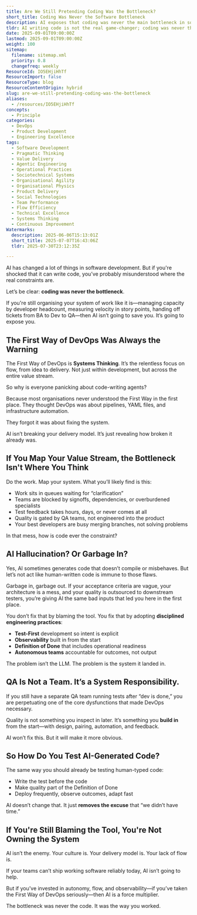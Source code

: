 ```yaml
---
title: Are We Still Pretending Coding Was the Bottleneck?
short_title: Coding Was Never the Software Bottleneck
description: AI exposes that coding was never the main bottleneck in software delivery; real constraints are in system flow, team practices, and organisational culture, not code writing.
tldr: AI writing code is not the real game-changer; coding was never the main bottleneck in software delivery. The real constraints are in poor system design, handoffs, unclear requirements, and lack of built-in quality, which AI will only make more visible. To benefit from AI, focus on improving flow, building quality in from the start, and making teams accountable for outcomes rather than output.
date: 2025-09-01T09:00:00Z
lastmod: 2025-09-01T09:00:00Z
weight: 100
sitemap:
  filename: sitemap.xml
  priority: 0.8
  changefreq: weekly
ResourceId: IO5EHjiHhTf
ResourceImport: false
ResourceType: blog
ResourceContentOrigin: hybrid
slug: are-we-still-pretending-coding-was-the-bottleneck
aliases:
  - /resources/IO5EHjiHhTf
concepts:
  - Principle
categories:
  - DevOps
  - Product Development
  - Engineering Excellence
tags:
  - Software Development
  - Pragmatic Thinking
  - Value Delivery
  - Agentic Engineering
  - Operational Practices
  - Sociotechnical Systems
  - Organisational Agility
  - Organisational Physics
  - Product Delivery
  - Social Technologies
  - Team Performance
  - Flow Efficiency
  - Technical Excellence
  - Systems Thinking
  - Continuous Improvement
Watermarks:
  description: 2025-06-06T15:13:01Z
  short_title: 2025-07-07T16:43:06Z
  tldr: 2025-07-30T23:12:35Z

---
```

AI has changed a lot of things in software development. But if you're shocked that it can write code, you’ve probably misunderstood where the real constraints are.

Let’s be clear: **coding was never the bottleneck**.

If you're still organising your system of work like it is—managing capacity by developer headcount, measuring velocity in story points, handing off tickets from BA to Dev to QA—then AI isn’t going to save you. It’s going to expose you.

## The First Way of DevOps Was Always the Warning

The First Way of DevOps is **Systems Thinking**. It’s the relentless focus on flow, from idea to delivery. Not just within development, but across the entire value stream.

So why is everyone panicking about code-writing agents?

Because most organisations never understood the First Way in the first place. They thought DevOps was about pipelines, YAML files, and infrastructure automation.

They forgot it was about fixing the system.

AI isn’t breaking your delivery model. It’s just revealing how broken it already was.

## If You Map Your Value Stream, the Bottleneck Isn't Where You Think

Do the work. Map your system. What you’ll likely find is this:

- Work sits in queues waiting for “clarification”
- Teams are blocked by signoffs, dependencies, or overburdened specialists
- Test feedback takes hours, days, or never comes at all
- Quality is gated by QA teams, not engineered into the product
- Your best developers are busy merging branches, not solving problems

In that mess, how is code ever the constraint?

## AI Hallucination? Or Garbage In?

Yes, AI sometimes generates code that doesn’t compile or misbehaves. But let’s not act like human-written code is immune to those flaws.

Garbage in, garbage out. If your acceptance criteria are vague, your architecture is a mess, and your quality is outsourced to downstream testers, you’re giving AI the same bad inputs that led you here in the first place.

You don’t fix that by blaming the tool. You fix that by adopting **disciplined engineering practices**:

- **Test-First** development so intent is explicit
- **Observability** built in from the start
- **Definition of Done** that includes operational readiness
- **Autonomous teams** accountable for outcomes, not output

The problem isn’t the LLM. The problem is the system it landed in.

## QA Is Not a Team. It’s a System Responsibility.

If you still have a separate QA team running tests after “dev is done,” you are perpetuating one of the core dysfunctions that made DevOps necessary.

Quality is not something you inspect in later. It’s something you **build in** from the start—with design, pairing, automation, and feedback.

AI won’t fix this. But it will make it more obvious.

## So How Do You Test AI-Generated Code?

The same way you should already be testing human-typed code:

- Write the test before the code
- Make quality part of the Definition of Done
- Deploy frequently, observe outcomes, adapt fast

AI doesn’t change that. It just **removes the excuse** that “we didn’t have time.”

## If You're Still Blaming the Tool, You're Not Owning the System

AI isn’t the enemy. Your culture is. Your delivery model is. Your lack of flow is.

If your teams can’t ship working software reliably today, AI isn’t going to help.

But if you’ve invested in autonomy, flow, and observability—if you’ve taken the First Way of DevOps seriously—then AI is a force multiplier.

The bottleneck was never the code. It was the way you worked.
